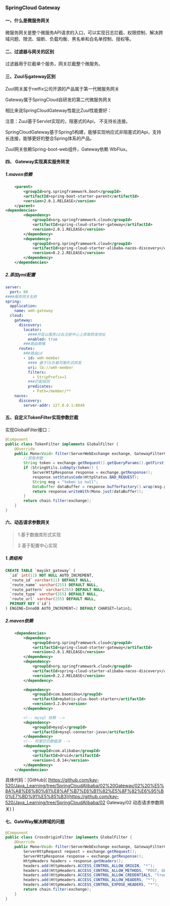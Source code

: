 ### SpringCloud Gateway

#### 一、什么是微服务网关

微服务网关是整个微服务API请求的入口，可以实现日志拦截、权限控制、解决跨域问题、限流、熔断、负载均衡、黑名单和白名单控制、授权等。

#### 二、过滤器与网关的区别

过滤器用于拦截单个服务，网关拦截整个微服务。

#### 三、Zuul与gateway区别

Zuul网关属于netfix公司开源的产品属于第一代微服务网关

Gateway属于SpringCloud自研发的第二代微服务网关

相比来说SpringCloudGateway性能比Zuul性能要好：

注意：Zuul基于Servlet实现的，阻塞式的Api， 不支持长连接。

SpringCloudGateway基于Spring5构建，能够实现响应式非阻塞式的Api，支持长连接，能够更好的整合Spring体系的产品。

Zuul网关依赖Spring-boot-web组件，Gateway依赖 WbFlux。

#### 四、 Gateway实现真实服务转发

##### 1.maven依赖

```xml
    <parent>
        <groupId>org.springframework.boot</groupId>
        <artifactId>spring-boot-starter-parent</artifactId>
        <version>2.0.1.RELEASE</version>
    </parent>
<dependencies>
        <dependency>
            <groupId>org.springframework.cloud</groupId>
            <artifactId>spring-cloud-starter-gateway</artifactId>
            <version>2.0.1.RELEASE</version>
        </dependency>
        <dependency>
            <groupId>org.springframework.cloud</groupId>
            <artifactId>spring-cloud-starter-alibaba-nacos-discovery</artifactId>
            <version>0.2.2.RELEASE</version>
        </dependency>
    </dependencies>
```

##### 2.添加yml配置

```yaml
server:
  port: 80
####服务网关名称
spring:
  application:
    name: wmh-gateway
  cloud:
    gateway:
      discovery:
        locator:
          ####开启以服务id去注册中心上获取转发地址
          enabled: true
        ###路由策略
      routes:
        ###路由id
        - id: wmh-member
          #### 基于lb负载均衡形式转发
          uri: lb://wmh-member
          filters:
            - StripPrefix=1
          ###匹配规则
          predicates:
            - Path=/member/**
    nacos:
      discovery:
        server-addr: 127.0.0.1:8848
```

#### 五、自定义TokenFilter实现参数拦截 

实现GlobalFilter接口：

```java
@Component
public class TokenFilter implements GlobalFilter {
    @Override
    public Mono<Void> filter(ServerWebExchange exchange, GatewayFilterChain chain) {
        //获取参数
        String token = exchange.getRequest().getQueryParams().getFirst("token");
        if (StringUtils.isEmpty(token)) {
            ServerHttpResponse response = exchange.getResponse();
            response.setStatusCode(HttpStatus.BAD_REQUEST);
            String msg = "token is null";
            DataBuffer dataBuffer = response.bufferFactory().wrap(msg.getBytes());
            return response.writeWith(Mono.just(dataBuffer));
        }
        return chain.filter(exchange);
    }
}
```

#### 六、动态请求参数网关

> 1.基于数据库形式实现
>
> 2.基于配置中心实现

##### 1.表结构

```sql
CREATE TABLE `mayikt_gateway` (
  `id` int(11) NOT NULL AUTO_INCREMENT,
  `route_id` varchar(11) DEFAULT NULL,
  `route_name` varchar(255) DEFAULT NULL,
  `route_pattern` varchar(255) DEFAULT NULL,
  `route_type` varchar(255) DEFAULT NULL,
  `route_url` varchar(255) DEFAULT NULL,
  PRIMARY KEY (`id`)
) ENGINE=InnoDB AUTO_INCREMENT=2 DEFAULT CHARSET=latin1;
```

##### 2.maven依赖

```xml
    <dependencies>
        <dependency>
            <groupId>org.springframework.cloud</groupId>
            <artifactId>spring-cloud-starter-gateway</artifactId>
            <version>2.0.1.RELEASE</version>
        </dependency>
        <dependency>
            <groupId>org.springframework.cloud</groupId>
            <artifactId>spring-cloud-starter-alibaba-nacos-discovery</artifactId>
            <version>0.2.2.RELEASE</version>
        </dependency>

        <dependency>
            <groupId>com.baomidou</groupId>
            <artifactId>mybatis-plus-boot-starter</artifactId>
            <version>3.2.0</version>
        </dependency>

        <!-- mysql 依赖 -->
        <dependency>
            <groupId>mysql</groupId>
            <artifactId>mysql-connector-java</artifactId>
        </dependency>
        <!-- 阿里巴巴数据源 -->
        <dependency>
            <groupId>com.alibaba</groupId>
            <artifactId>druid</artifactId>
            <version>1.0.14</version>
        </dependency>
    </dependencies>
```

具体代码：[GitHub]( [https://github.com/kay-520/Java_Learning/tree/SpringCloudAlibaba/02%20Gateway/02%20%E5%8A%A8%E6%80%81%E8%AF%B7%E6%B1%82%E5%8F%82%E6%95%B0%E7%BD%91%E5%85%B3](https://github.com/kay-520/Java_Learning/tree/SpringCloudAlibaba/02 Gateway/02 动态请求参数网关) )

#### 七、GateWay解决跨域的问题

```java
@Component
public class CrossOriginFilter implements GlobalFilter {
    @Override
    public Mono<Void> filter(ServerWebExchange exchange, GatewayFilterChain chain) {
        ServerHttpRequest request = exchange.getRequest();
        ServerHttpResponse response = exchange.getResponse();
        HttpHeaders headers = response.getHeaders();
        headers.add(HttpHeaders.ACCESS_CONTROL_ALLOW_ORIGIN, "*");
        headers.add(HttpHeaders.ACCESS_CONTROL_ALLOW_METHODS, "POST, GET, PUT, OPTIONS, DELETE, PATCH");
        headers.add(HttpHeaders.ACCESS_CONTROL_ALLOW_CREDENTIALS, "true");
        headers.add(HttpHeaders.ACCESS_CONTROL_ALLOW_HEADERS, "*");
        headers.add(HttpHeaders.ACCESS_CONTROL_EXPOSE_HEADERS, "*");
        return chain.filter(exchange);
    }
}
```

